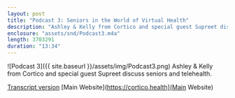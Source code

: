 ```yaml
---
layout: post
title: "Podcast 3: Seniors in the World of Virtual Health"
description: "Ashley & Kelly from Cortico and special guest Supreet discuss seniors and telehealth."
enclosure: "assets/snd/Podcast3.m4a"
length: 3703291
duration: "13:34"
---
```

![Podcast 3]({{ site.baseurl }}/assets/img/Podcast3.png)
Ashley & Kelly from Cortico and special guest Supreet discuss seniors and telehealth.

[Transcript version](https://cortico.health/article/podcast-seniors-in-healthcare)
[Main Website](https://cortico.health](Main Website)